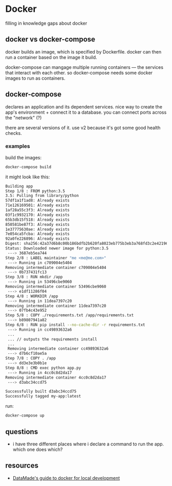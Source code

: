 # Docker

filling in knowledge gaps about docker

## docker vs docker-compose
docker builds an image, which is specified by Dockerfile. docker can then run a container based on the image it build. 

docker-compose can mangage multiple running containers — the services that interact with each other. so docker-compose needs some docker images to run as containers.


## docker-compose
declares an application and its dependent services. nice way to create the app's environment + connect it to a database. you can connect ports across the "network" (?)

there are several versions of it. use v2 because it's got some good health checks.

### examples
build the images:
```bash
docker-compose build
```

it might look like this:
```bash
Building app
Step 1/8 : FROM python:3.5
3.5: Pulling from library/python
57df1a1f1ad8: Already exists
71e126169501: Already exists
1af28a55c3f3: Already exists
03f1c9932170: Already exists
65b3db15f518: Already exists
850581be87f3: Already exists
1e37775630ae: Already exists
7e054ca5fcba: Already exists
92a0fe226896: Already exists
Digest: sha256:42a37d6b8c00b186bdfb2b620fa8023eb775b3eb3a768fd3c2e421964eee9665
Status: Downloaded newer image for python:3.5
 ---> 3687eb5ea744
Step 2/8 : LABEL maintainer "me <me@me.com>"
 ---> Running in c709004e5404
Removing intermediate container c709004e5404
 ---> 0b737431fc13
Step 3/8 : RUN mkdir /app
 ---> Running in 53496cbe9060
Removing intermediate container 53496cbe9060
 ---> e1df11286f04
Step 4/8 : WORKDIR /app
 ---> Running in 11dea7397c20
Removing intermediate container 11dea7397c20
 ---> 07fb4c43e952
Step 5/8 : COPY ./requirements.txt /app/requirements.txt
 ---> b89807941a82
Step 6/8 : RUN pip install --no-cache-dir -r requirements.txt
 ---> Running in cc49893632a6
 ...
 ... // outputs the requirements install
 ...
 Removing intermediate container cc49893632a6
 ---> d7b6cf10ae5a
Step 7/8 : COPY . /app
 ---> dd3e3e3b0b1e
Step 8/8 : CMD exec python app.py
 ---> Running in 4cc0c8d2da17
Removing intermediate container 4cc0c8d2da17
 ---> d3abc34ccd75

Successfully built d3abc34ccd75
Successfully tagged my-app:latest
```

run:
```bash
docker-compose up
```

## questions
- i have three different places where i declare a command to run the app. which one does which? 

## resources
- [DataMade's guide to docker for local development](https://github.com/datamade/how-to/blob/master/docker/local-development.md)
